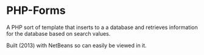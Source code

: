 # PHP-Forms
A PHP sort of template that inserts to a a database and retrieves 
information for the database based on search values. 

Built (2013) with NetBeans so can easily be viewed in it.
